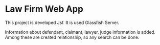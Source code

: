 # Law Firm Web App

This project is developed Jsf. It is used Glassfish Server.

Information about defendant, claimant, lawyer, judge information is added. Among these are created relationship, so any search can be done.
